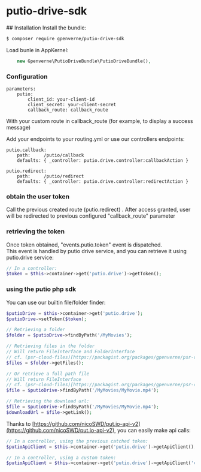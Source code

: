 # putio-drive-sdk

## Installation
Install the bundle:
```bash
$ composer require gpenverne/putio-drive-sdk
```

Load bunle in AppKernel:
```php
    new Gpenverne\PutioDriveBundle\PutioDriveBundle(),
```

### Configuration
```
parameters:
    putio:
        client_id: your-client-id
        client_secret: your-client-secret
        callback_route: callback_route
```
With your custom route in callback_route (for example, to display a success message)

Add your endpoints to your routing.yml or use our controllers endpoints:
```
putio.callback:
    path:     /putio/callback
    defaults: { _controller: putio.drive.controller:callbackAction }

putio.redirect:
    path:     /putio/redirect
    defaults: { _controller: putio.drive.controller:redirectAction }
```



### obtain the user token
Call the previous created route (putio.redirect) .
After access granted, user will be redirected to previous configured "callback_route" parameter

### retrieving the token
Once token obtained, "events.putio.token" event is dispatched.  
This event is handled by putio drive service, and you can retrieve it using putio.drive service:
```php
// In a controller:
$token = $this->container->get('putio.drive')->getToken();
```

### using the putio php sdk
You can use our builtin file/folder finder:
```php
$putioDrive = $this->container->get('putio.drive');
$putioDrive->setToken($token);

// Retrieving a folder
$folder = $putioDrive->findByPath('/MyMovies');

// Retrieving files in the folder
// Will return FileInterface and FolderInterface
// cf. (psr-cloud-files)[https://packagist.org/packages/gpenverne/psr-cloud-files]
$files = $folder->getFiles();

// Or retrieve a full path file
// Will return FileInterface
// cf. (psr-cloud-files)[https://packagist.org/packages/gpenverne/psr-cloud-files]
$file = $putioDrive->findByPath('/MyMovies/MyMovie.mp4');

// Retrieving the download url:
$file = $putioDrive->findByPath('/MyMovies/MyMovie.mp4');
$downloadUrl = $file->getLink();
```

Thanks to [https://github.com/nicoSWD/put.io-api-v2](https://github.com/nicoSWD/put.io-api-v2), you can easily make api calls:
```php
// In a controller, using the previous catched token:
$putioApiClient = $this->container->get('putio.drive')->getApiClient();

// In a controller, using a custom token:
$putioApiClient = $this->container->get('putio.drive')->getApiClient('custom token');
```
